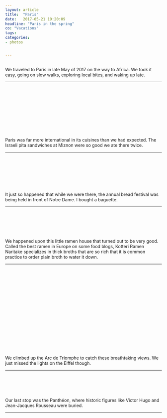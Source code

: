 ```yaml
---
layout: article
title:  "Paris"
date:   2017-05-21 19:20:09
headline: "Paris in the spring"
co: "Vacations"
tags:
categories:
- photos


---
```


<figure class="figure_photo">
<img class="lazy" data-original="https://s3.amazonaws.com/thatedchao-cdn/photos/2017.05.21.paris/DSC01773.jpg" />
</figure>

<!--more-->

We traveled to Paris in late May of 2017 on the way to Africa. We took it easy, going on slow walks, exploring local bites, and waking up late.

<hr>


<figure class="figure_photo">
<img class="lazy" data-original="https://s3.amazonaws.com/thatedchao-cdn/photos/2017.05.21.paris/DSC01339.jpg" />
</figure>

<figure class="figure_photo_half">
<img class="lazy" data-original="https://s3.amazonaws.com/thatedchao-cdn/photos/2017.05.21.paris/DSC01406.jpg" />
<img class="lazy" data-original="https://s3.amazonaws.com/thatedchao-cdn/photos/2017.05.21.paris/DSC01408.jpg" />
</figure>

<figure class="figure_photo">
<img class="lazy" data-original="https://s3.amazonaws.com/thatedchao-cdn/photos/2017.05.21.paris/DSC01429.jpg" />
</figure>

<figure class="figure_photo">
<img class="lazy" data-original="https://s3.amazonaws.com/thatedchao-cdn/photos/2017.05.21.paris/DSC01434.jpg" />
</figure>

<figure class="figure_photo">
<img class="lazy" data-original="https://s3.amazonaws.com/thatedchao-cdn/photos/2017.05.21.paris/DSC01439.jpg" />
</figure>

<figure class="figure_photo_half">
<img class="lazy" data-original="https://s3.amazonaws.com/thatedchao-cdn/photos/2017.05.21.paris/DSC01442.jpg" />
<img class="lazy" data-original="https://s3.amazonaws.com/thatedchao-cdn/photos/2017.05.21.paris/DSC01450.jpg" />
</figure>

<figure class="figure_photo">
<img class="lazy" data-original="https://s3.amazonaws.com/thatedchao-cdn/photos/2017.05.21.paris/DSC01457.jpg" />
</figure>

<figure class="figure_photo_half">
<img class="lazy" data-original="https://s3.amazonaws.com/thatedchao-cdn/photos/2017.05.21.paris/DSC01469.jpg" />
<img class="lazy" data-original="https://s3.amazonaws.com/thatedchao-cdn/photos/2017.05.21.paris/DSC01486.jpg" />
</figure>

Paris was far more international in its cuisines than we had expected. The Israeli pita sandwiches at Miznon were so good we ate there twice.

<hr>

<figure class="figure_photo">
<img class="lazy" data-original="https://s3.amazonaws.com/thatedchao-cdn/photos/2017.05.21.paris/DSC01490.jpg" />
</figure>

<figure class="figure_photo">
<img class="lazy" data-original="https://s3.amazonaws.com/thatedchao-cdn/photos/2017.05.21.paris/DSC01495.jpg" />
</figure>

<figure class="figure_photo">
<img class="lazy" data-original="https://s3.amazonaws.com/thatedchao-cdn/photos/2017.05.21.paris/DSC01507.jpg" />
</figure>

<figure class="figure_photo">
<img class="lazy" data-original="https://s3.amazonaws.com/thatedchao-cdn/photos/2017.05.21.paris/DSC01521.jpg" />
</figure>

<figure class="figure_photo">
<img class="lazy" data-original="https://s3.amazonaws.com/thatedchao-cdn/photos/2017.05.21.paris/DSC01544.jpg" />
</figure>

<figure class="figure_photo">
<img class="lazy" data-original="https://s3.amazonaws.com/thatedchao-cdn/photos/2017.05.21.paris/DSC01554.jpg" />
</figure>

<figure class="figure_photo">
<img class="lazy" data-original="https://s3.amazonaws.com/thatedchao-cdn/photos/2017.05.21.paris/DSC01569.jpg" />
</figure>

<figure class="figure_photo">
<img class="lazy" data-original="https://s3.amazonaws.com/thatedchao-cdn/photos/2017.05.21.paris/DSC01571.jpg" />
</figure>

It just so happened that while we were there, the annual bread festival was being held in front of Notre Dame. I bought a baguette.

<hr>

<figure class="figure_photo">
<img class="lazy" data-original="https://s3.amazonaws.com/thatedchao-cdn/photos/2017.05.21.paris/DSC01580.jpg" />
</figure>

<figure class="figure_photo">
<img class="lazy" data-original="https://s3.amazonaws.com/thatedchao-cdn/photos/2017.05.21.paris/DSC01592.jpg" />
</figure>

<figure class="figure_photo">
<img class="lazy" data-original="https://s3.amazonaws.com/thatedchao-cdn/photos/2017.05.21.paris/DSC01598.jpg" />
</figure>

<figure class="figure_photo">
<img class="lazy" data-original="https://s3.amazonaws.com/thatedchao-cdn/photos/2017.05.21.paris/DSC01599.jpg" />
</figure>


<figure class="figure_photo_half">
<img class="lazy" data-original="https://s3.amazonaws.com/thatedchao-cdn/photos/2017.05.21.paris/DSC01603.jpg" />
<img class="lazy" data-original="https://s3.amazonaws.com/thatedchao-cdn/photos/2017.05.21.paris/DSC01608.jpg" />
</figure>

We happened upon this little ramen house that turned out to be very good. Called the best ramen in Europe on some food blogs, Kotteri Ramen Naritake specializes in thick broths that are so rich that it is common practice to order plain broth to water it down.

<hr>

<figure class="figure_photo_half">
<img class="lazy" data-original="https://s3.amazonaws.com/thatedchao-cdn/photos/2017.05.21.paris/DSC01618.jpg" />
<img class="lazy" data-original="https://s3.amazonaws.com/thatedchao-cdn/photos/2017.05.21.paris/DSC01620.jpg" />
</figure>

<figure class="figure_photo">
<img class="lazy" data-original="https://s3.amazonaws.com/thatedchao-cdn/photos/2017.05.21.paris/DSC01623.jpg" />
</figure>

<figure class="figure_photo_half">
<img class="lazy" data-original="https://s3.amazonaws.com/thatedchao-cdn/photos/2017.05.21.paris/DSC01648.jpg" />
<img class="lazy" data-original="https://s3.amazonaws.com/thatedchao-cdn/photos/2017.05.21.paris/DSC01677.jpg" />
</figure>

<figure class="figure_photo">
<img class="lazy" data-original="https://s3.amazonaws.com/thatedchao-cdn/photos/2017.05.21.paris/DSC01684.jpg" />
</figure>

<figure class="figure_photo">
<img class="lazy" data-original="https://s3.amazonaws.com/thatedchao-cdn/photos/2017.05.21.paris/DSC01686.jpg" />
</figure>

<figure class="figure_photo_half">
<img class="lazy" data-original="https://s3.amazonaws.com/thatedchao-cdn/photos/2017.05.21.paris/DSC01689.jpg" />
<img class="lazy" data-original="https://s3.amazonaws.com/thatedchao-cdn/photos/2017.05.21.paris/DSC01691.jpg" />
</figure>

<figure class="figure_photo">
<img class="lazy" data-original="https://s3.amazonaws.com/thatedchao-cdn/photos/2017.05.21.paris/DSC01692.jpg" />
</figure>

<figure class="figure_photo">
<img class="lazy" data-original="https://s3.amazonaws.com/thatedchao-cdn/photos/2017.05.21.paris/DSC01706.jpg" />
</figure>

<figure class="figure_photo">
<img class="lazy" data-original="https://s3.amazonaws.com/thatedchao-cdn/photos/2017.05.21.paris/DSC01725.jpg" />
</figure>

<figure class="figure_photo">
<img class="lazy" data-original="https://s3.amazonaws.com/thatedchao-cdn/photos/2017.05.21.paris/DSC01727.jpg" />
</figure>

<figure class="figure_photo">
<img class="lazy" data-original="https://s3.amazonaws.com/thatedchao-cdn/photos/2017.05.21.paris/DSC01738.jpg" />
</figure>

<figure class="figure_photo">
<img class="lazy" data-original="https://s3.amazonaws.com/thatedchao-cdn/photos/2017.05.21.paris/DSC01761.jpg" />
</figure>

<figure class="figure_photo_half">
<img class="lazy" data-original="https://s3.amazonaws.com/thatedchao-cdn/photos/2017.05.21.paris/DSC01765.jpg" />
<img class="lazy" data-original="https://s3.amazonaws.com/thatedchao-cdn/photos/2017.05.21.paris/DSC01800.jpg" />
</figure>

<figure class="figure_photo">
<img class="lazy" data-original="https://s3.amazonaws.com/thatedchao-cdn/photos/2017.05.21.paris/DSC01766.jpg" />
</figure>

<figure class="figure_photo">
<img class="lazy" data-original="https://s3.amazonaws.com/thatedchao-cdn/photos/2017.05.21.paris/DSC01771.jpg" />
</figure>

We climbed up the Arc de Triomphe to catch these breathtaking views. We just missed the lights on the Eiffel though.  

<hr>

<figure class="figure_photo">
<img class="lazy" data-original="https://s3.amazonaws.com/thatedchao-cdn/photos/2017.05.21.paris/DSC01773.jpg" />
</figure>

<figure class="figure_photo">
<img class="lazy" data-original="https://s3.amazonaws.com/thatedchao-cdn/photos/2017.05.21.paris/DSC01786.jpg" />
</figure>


<figure class="figure_photo">
<img class="lazy" data-original="https://s3.amazonaws.com/thatedchao-cdn/photos/2017.05.21.paris/DSC01795.jpg" />
</figure>



<figure class="figure_photo_half">
<img class="lazy" data-original="https://s3.amazonaws.com/thatedchao-cdn/photos/2017.05.21.paris/DSC01811.jpg" />
<img class="lazy" data-original="https://s3.amazonaws.com/thatedchao-cdn/photos/2017.05.21.paris/DSC01853.jpg" />
</figure>

Our last stop was the Panthéon, where historic figures like Victor Hugo and Jean-Jacques Rousseau were buried.

<hr>

<figure class="figure_photo">
<img class="lazy" data-original="https://s3.amazonaws.com/thatedchao-cdn/photos/2017.05.21.paris/DSC01889.jpg" />
</figure>
